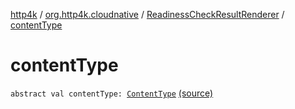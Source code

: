 [http4k](../../index.md) / [org.http4k.cloudnative](../index.md) / [ReadinessCheckResultRenderer](index.md) / [contentType](./content-type.md)

# contentType

`abstract val contentType: `[`ContentType`](../../org.http4k.core/-content-type/index.md) [(source)](https://github.com/http4k/http4k/blob/master/http4k-cloudnative/src/main/kotlin/org/http4k/cloudnative/ReadinessCheckResultRenderer.kt#L8)
